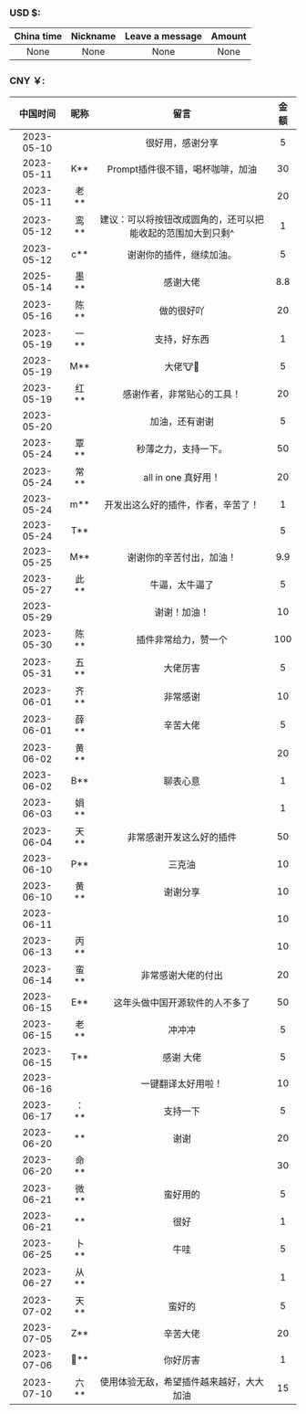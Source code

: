 ### USD $:

| China time | Nickname | Leave a message | Amount |
| :---: | :---: | :---: | :---: |
| None | None | None | None |


### CNY ￥:

| 中国时间 | 昵称 | 留言 | 金额 |
| :---: | :---: | :---: | :---: |
| 2023-05-10 | | 很好用，感谢分享 | 5 |
| 2023-05-11 | K** | Prompt插件很不错，喝杯咖啡，加油 | 30 |
| 2023-05-11 | 老** | | 20 |
| 2023-05-12 | 鸾** | 建议：可以将按钮改成圆角的，还可以把能收起的范围加大到只剩^ | 1 |
| 2023-05-12 | c** | 谢谢你的插件，继续加油。 | 5 |
| 2025-05-14 | 墨** | 感谢大佬| 8.8 |
| 2023-05-16 | 陈** | 做的很好吖 | 20 |
| 2023-05-19 | 一** | 支持，好东西 | 1 |
| 2023-05-19 | M** | 大佬🐮🍺 | 5 |
| 2023-05-19 | 红** | 感谢作者，非常贴心的工具！| 20 |
| 2023-05-20 | | 加油，还有谢谢 | 5 |
| 2023-05-24 | 覃** | 秒薄之力，支持一下。 | 50 |
| 2023-05-24 | 常** | all in one 真好用！ | 20 |
| 2023-05-24 | m** | 开发出这么好的插件，作者，辛苦了！ | 1 |
| 2023-05-24 | T** | | 5 |
| 2023-05-25 | M** | 谢谢你的辛苦付出，加油！ | 9.9 |
| 2023-05-27 | 此** | 牛逼，太牛逼了 | 5 |
| 2023-05-29 | | 谢谢！加油！ | 10 |
| 2023-05-30 | 陈** | 插件非常给力，赞一个 | 100 |
| 2023-05-31 | 五** | 大佬厉害| 5 |
| 2023-06-01 | 齐** | 非常感谢| 10 |
| 2023-06-01 | 薛** | 辛苦大佬| 5 |
| 2023-06-02 | 黄** | | 20 |
| 2023-06-02 | B** | 聊表心意| 1 |
| 2023-06-03 | 娟** | | 1 |
| 2023-06-04 | 天** | 非常感谢开发这么好的插件 | 50 |
| 2023-06-10 | P** | 三克油 | 10 |
| 2023-06-10 | 黄** | 谢谢分享| 10 |
| 2023-06-11 | | | 10 |
| 2023-06-13 | 丙** | | 10 |
| 2023-06-14 | 蛮** | 非常感谢大佬的付出 | 20 |
| 2023-06-15 | E** | 这年头做中国开源软件的人不多了 | 50 |
| 2023-06-15 | 老** | 冲冲冲 | 5 |
| 2023-06-15 | T** | 感谢 大佬 | 5 |
| 2023-06-16 | | 一键翻译太好用啦！ | 10 |
| 2023-06-17 | ：** | 支持一下 | 5 |
| 2023-06-20 | ** | 谢谢 | 20 |
| 2023-06-20 | 命** | | 30 |
| 2023-06-21 | 微** | 蛮好用的 | 5 |
| 2023-06-21 | ** | 很好 | 1 |
| 2023-06-25 | 卜** | 牛哇 | 5 |
| 2023-06-27 | 从** | | 1 |
| 2023-07-02 | 天** | 蛮好的 | 5 |
| 2023-07-05 | Z** | 辛苦大佬 | 20 |
| 2023-07-06 | 🌺** | 你好厉害 | 1 |
| 2023-07-10 | 六** | 使用体验无敌，希望插件越来越好，大大加油 | 15 |